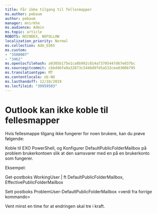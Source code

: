 ```yaml
---
title: Får ikke tilgang til fellesmapper
ms.author: pebaum
author: pebaum
manager: mnirkhe
ms.audience: Admin
ms.topic: article
ROBOTS: NOINDEX, NOFOLLOW
localization_priority: Normal
ms.collection: Adm_O365
ms.custom:
- "3500007"
- "3462"
ms.openlocfilehash: a9305b175e1ca0b992c014a73705447d67e037bc
ms.sourcegitcommit: cbbd46fa9a32873c5446d9fd5a532cea0300b795
ms.translationtype: MT
ms.contentlocale: nb-NO
ms.lasthandoff: 12/10/2019
ms.locfileid: "39959503"
---
```

# <a name="outlook-cannot-connect-to-public-folders"></a>Outlook kan ikke koble til fellesmapper

Hvis fellesmappe tilgang ikke fungerer for noen brukere, kan du prøve følgende:

Koble til EXO PowerShell, og Konfigurer DefaultPublicFolderMailbox på problem brukerkontoen slik at den samsvarer med en på en brukerkonto som fungerer.

Eksempel:

Get-postboks WorkingUser | ft DefaultPublicFolderMailbox, EffectivePublicFolderMailbox

Sett postboks ProblemUser-DefaultPublicFolderMailbox \<verdi fra forrige kommando>

Vent minst en time for at endringen skal tre i kraft.